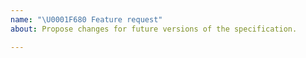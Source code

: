 ```yaml
---
name: "\U0001F680 Feature request"
about: Propose changes for future versions of the specification.

---
```


<!--
Thank you for your interest in proposing a feature. Your goal will be to convince others that it is a useful addition and recruit TC39 members to help shepherd it into the specification.

Please review the guidelines in [CONTRIBUTING.md](https://github.com/tc39/ecma402/blob/HEAD/CONTRIBUTING.md#ecma-402-guidelines-for-feature-requests-and-proposals).
-->
